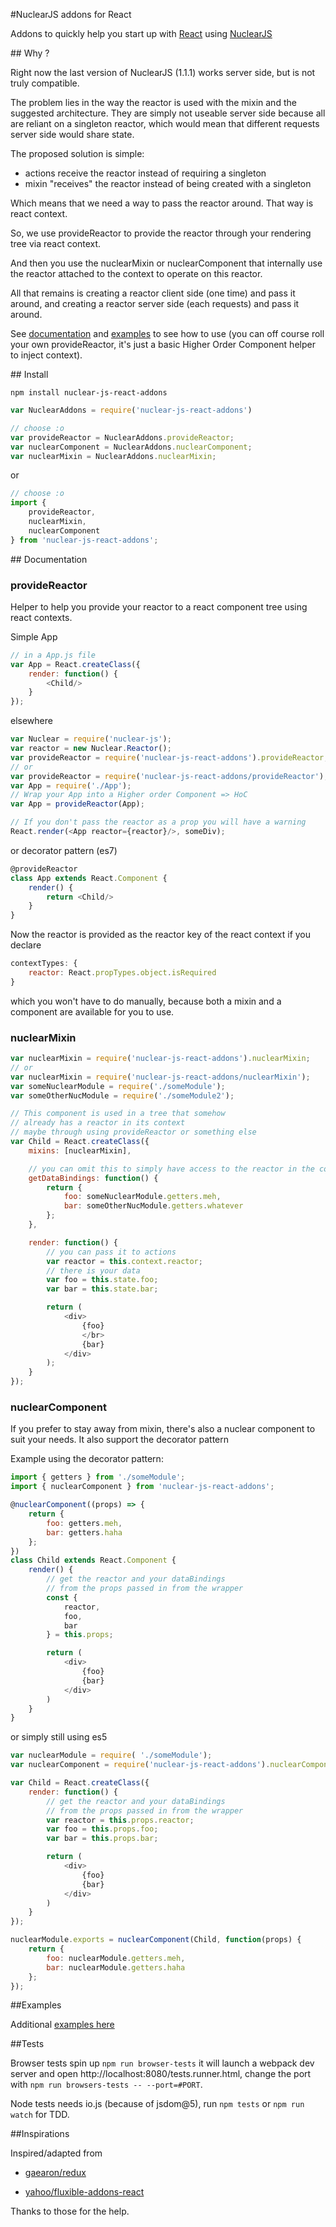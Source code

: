 #NuclearJS addons for React

Addons to quickly help you start up with [React](https://github.com/facebook/react) using [NuclearJS](https://github.com/optimizely/nuclear-js)

## Why ?

Right now the last version of NuclearJS (1.1.1) works server side, but is not truly compatible.

The problem lies in the way the reactor is used with the mixin and the suggested architecture. They are simply not useable server side because all are reliant on a singleton reactor, which would mean that different requests server side would share state.

The proposed solution is simple:
  * actions receive the reactor instead of requiring a singleton
  * mixin "receives" the reactor instead of being created with a singleton

Which means that we need a way to pass the reactor around. That way is react context.

So, we use provideReactor to provide the reactor through your rendering tree via react context.

And then you use the nuclearMixin or nuclearComponent that internally use the reactor attached to the context to operate on this reactor.

All that remains is creating a reactor client side (one time) and pass it around, and creating a reactor server side (each requests) and pass it around.

See [documentation](#documentation) and [examples](#examples) to see how to use (you can off course roll your own provideReactor, it's just a basic Higher Order Component helper to inject context).

## Install

`npm install nuclear-js-react-addons`

```javascript
var NuclearAddons = require('nuclear-js-react-addons')

// choose :o
var provideReactor = NuclearAddons.provideReactor;
var nuclearComponent = NuclearAddons.nuclearComponent;
var nuclearMixin = NuclearAddons.nuclearMixin;
```
or
```javascript
// choose :o
import {
    provideReactor,
    nuclearMixin,
    nuclearComponent
} from 'nuclear-js-react-addons';
```

## Documentation

### provideReactor

Helper to help you provide your reactor to a react component tree using react contexts.

Simple App
```javascript
// in a App.js file
var App = React.createClass({
    render: function() {
        <Child/>
    }
});
```

elsewhere
```javascript
var Nuclear = require('nuclear-js');
var reactor = new Nuclear.Reactor();
var provideReactor = require('nuclear-js-react-addons').provideReactor;
// or
var provideReactor = require('nuclear-js-react-addons/provideReactor');
var App = require('./App');
// Wrap your App into a Higher order Component => HoC
var App = provideReactor(App);

// If you don't pass the reactor as a prop you will have a warning
React.render(<App reactor={reactor}/>, someDiv);
```

or decorator pattern (es7)

```javascript
@provideReactor
class App extends React.Component {
    render() {
        return <Child/>
    }
}
```

Now the reactor is provided as the reactor key of the react context if you declare
```javascript
contextTypes: {
    reactor: React.propTypes.object.isRequired
}
```

which you won't have to do manually, because both a mixin and a component are available for you to use.

### nuclearMixin

```javascript
var nuclearMixin = require('nuclear-js-react-addons').nuclearMixin;
// or
var nuclearMixin = require('nuclear-js-react-addons/nuclearMixin');
var someNuclearModule = require('./someModule');
var someOtherNucModule = require('./someModule2');

// This component is used in a tree that somehow
// already has a reactor in its context
// maybe through using provideReactor or something else
var Child = React.createClass({
    mixins: [nuclearMixin],

    // you can omit this to simply have access to the reactor in the context
    getDataBindings: function() {
        return {
            foo: someNuclearModule.getters.meh,
            bar: someOtherNucModule.getters.whatever
        };
    },

    render: function() {
        // you can pass it to actions
        var reactor = this.context.reactor;
        // there is your data
        var foo = this.state.foo;
        var bar = this.state.bar;

        return (
            <div>
                {foo}
                </br>
                {bar}
            </div>
        );
    }
});
```

### nuclearComponent
If you prefer to stay away from mixin, there's also a nuclear component to suit your needs. It also support the decorator pattern

Example using the decorator pattern:
```javascript
import { getters } from './someModule';
import { nuclearComponent } from 'nuclear-js-react-addons';

@nuclearComponent((props) => {
    return {
        foo: getters.meh,
        bar: getters.haha
    };
})
class Child extends React.Component {
    render() {
        // get the reactor and your dataBindings
        // from the props passed in from the wrapper
        const {
            reactor,
            foo,
            bar
        } = this.props;

        return (
            <div>
                {foo}
                {bar}
            </div>
        )
    }
}
```

or simply still using es5
```javascript
var nuclearModule = require( './someModule');
var nuclearComponent = require('nuclear-js-react-addons').nuclearComponent;

var Child = React.createClass({
    render: function() {
        // get the reactor and your dataBindings
        // from the props passed in from the wrapper
        var reactor = this.props.reactor;
        var foo = this.props.foo;
        var bar = this.props.bar;

        return (
            <div>
                {foo}
                {bar}
            </div>
        )
    }
});

nuclearModule.exports = nuclearComponent(Child, function(props) {
    return {
        foo: nuclearModule.getters.meh,
        bar: nuclearModule.getters.haha
    };
});
```

##Examples

Additional [examples here](https://github.com/optimizely/nuclear-js/tree/master/examples/isomorphic-flux-chat)

##Tests

Browser tests spin up `npm run browser-tests` it will launch a webpack dev server and open http://localhost:8080/tests.runner.html, change the port with `npm run browsers-tests -- --port=#PORT`.

Node tests needs io.js (because of jsdom@5), run `npm tests` or `npm run watch` for TDD.

##Inspirations

Inspired/adapted from


  * [gaearon/redux](https://github.com/gaearon/redux)

  * [yahoo/fluxible-addons-react](https://github.com/yahoo/fluxible-addons-react)

Thanks to those for the help.
